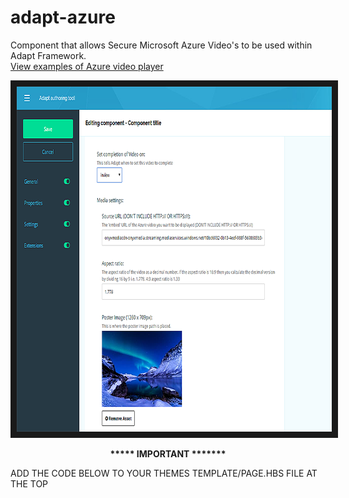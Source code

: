 adapt-azure
================

Component that allows Secure Microsoft Azure Video's to be used within Adapt Framework. <br>
<a href="https://azure.microsoft.com/en-ca/resources/videos/home/" target="_blank">View examples of Azure video player</a><br>

<img src="azure-screen.png?raw=true" alt="IMAGE ALT TEXT HERE" width="768" height="552" border="10" />

<p align="center"><b>***** IMPORTANT *******</b></p>
ADD THE CODE BELOW TO YOUR THEMES TEMPLATE/PAGE.HBS FILE AT THE TOP
<script>$.getScript('//amp.azure.net/libs/amp/1.8.3/azuremediaplayer.min.js');</script>
